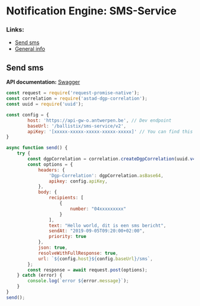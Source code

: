 # Notification Engine: SMS-Service


### Links:

<!--ts-->
   * [Send sms](#send-sms)
   * [General info](https://acpaas.digipolis.be/nl/product/notification-engine/v2.0.0/api-notification-preference-v2/about)
<!--te-->


## Send sms

**API documentation:** [Swagger](https://acpaas.digipolis.be/nl/product/notification-engine/v2.0.0/api-notification-engine-sms-service-v2/about)

```javascript
const request = require('request-promise-native');
const correlation = require('astad-dgp-correlation');
const uuid = require('uuid');

const config = {
        host: 'https://api-gw-o.antwerpen.be', // Dev endpoint
        baseUrl: '/ballistix/sms-service/v2',
        apiKey: '[xxxxx-xxxxx-xxxxx-xxxxx-xxxxx]' // You can find this in your application on the api-store https://api-store-o.antwerpen.be/
}

async function send() {
    try {
        const dgpCorrelation = correlation.createDgpCorrelation(uuid.v4(), 'Your-service');
        const options = {
            headers: {
                'Dgp-Correlation': dgpCorrelation.asBase64,
                apikey: config.apiKey,
            },
            body: {
    			recipients: [
        			{
            			number: "04xxxxxxxxx"
        			}
    			],
    			text: "Hello world, dit is een sms bericht",
    			sendAt: "2019-09-05T09:20:00+02:00",
    			priority: true
    		},
            json: true,
            resolveWithFullResponse: true,
            url: `${config.host}${config.baseUrl}/sms`,
        };
        const response = await request.post(options);
    } catch (error) {
        console.log(`error ${error.message}`);
    }
}
send();

```
